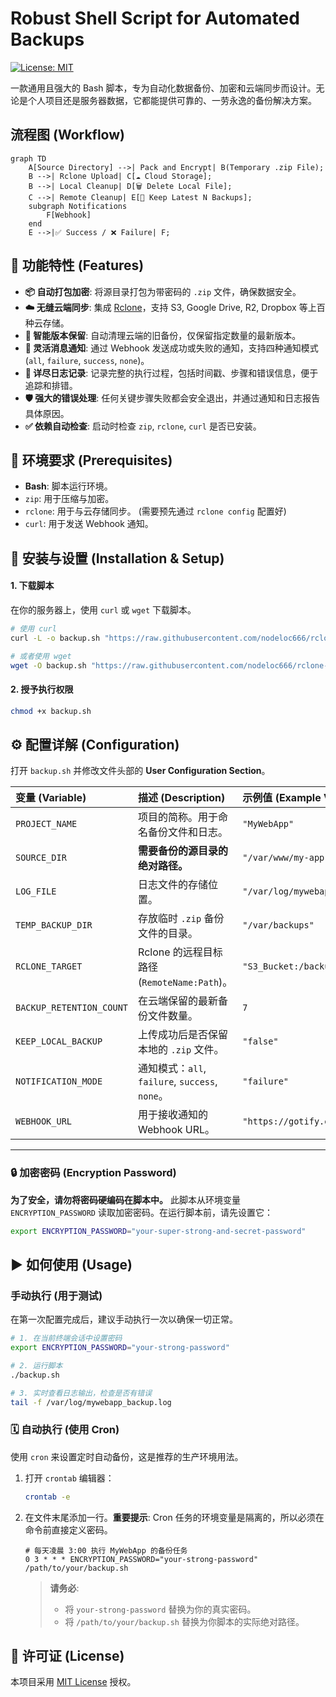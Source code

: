 # Robust Shell Script for Automated Backups

[![License: MIT](https://img.shields.io/badge/License-MIT-yellow.svg)](https://opensource.org/licenses/MIT)

一款通用且强大的 Bash 脚本，专为自动化数据备份、加密和云端同步而设计。无论是个人项目还是服务器数据，它都能提供可靠的、一劳永逸的备份解决方案。

## 流程图 (Workflow)

```mermaid
graph TD
    A[Source Directory] -->| Pack and Encrypt| B(Temporary .zip File);
    B -->| Rclone Upload| C[☁️ Cloud Storage];
    B -->| Local Cleanup| D[🗑️ Delete Local File];
    C -->| Remote Cleanup| E[🔄 Keep Latest N Backups];
    subgraph Notifications
        F[Webhook]
    end
    E -->|✅ Success / ❌ Failure| F;
```

## 🌟 功能特性 (Features)

-   **📦 自动打包加密**: 将源目录打包为带密码的 `.zip` 文件，确保数据安全。
-   **☁️ 无缝云端同步**: 集成 [Rclone](https://rclone.org/)，支持 S3, Google Drive, R2, Dropbox 等上百种云存储。
-   **🔄 智能版本保留**: 自动清理云端的旧备份，仅保留指定数量的最新版本。
-   **🔔 灵活消息通知**: 通过 Webhook 发送成功或失败的通知，支持四种通知模式 (`all`, `failure`, `success`, `none`)。
-   **📝 详尽日志记录**: 记录完整的执行过程，包括时间戳、步骤和错误信息，便于追踪和排错。
-   **🛡️ 强大的错误处理**: 任何关键步骤失败都会安全退出，并通过通知和日志报告具体原因。
-   **✅ 依赖自动检查**: 启动时检查 `zip`, `rclone`, `curl` 是否已安装。

## 🔧 环境要求 (Prerequisites)

-   **Bash**: 脚本运行环境。
-   `zip`: 用于压缩与加密。
-   `rclone`: 用于与云存储同步。 (需要预先通过 `rclone config` 配置好)
-   `curl`: 用于发送 Webhook 通知。

## 🚀 安装与设置 (Installation & Setup)

#### 1. 下载脚本

在你的服务器上，使用 `curl` 或 `wget` 下载脚本。

```bash
# 使用 curl
curl -L -o backup.sh "https://raw.githubusercontent.com/nodeloc666/rclone-backup-script/main/backup.sh"
```
```bash
# 或者使用 wget
wget -O backup.sh "https://raw.githubusercontent.com/nodeloc666/rclone-backup-script/main/backup.sh"
```

#### 2. 授予执行权限

```bash
chmod +x backup.sh
```

## ⚙️ 配置详解 (Configuration)

打开 `backup.sh` 并修改文件头部的 **User Configuration Section**。

| 变量 (Variable) | 描述 (Description) | 示例值 (Example Value) |
| :--- | :--- | :--- |
| `PROJECT_NAME` | 项目的简称。用于命名备份文件和日志。| `"MyWebApp"` |
| `SOURCE_DIR` | **需要备份的源目录的绝对路径。** | `"/var/www/my-app"` |
| `LOG_FILE` | 日志文件的存储位置。| `"/var/log/mywebapp_backup.log"` |
| `TEMP_BACKUP_DIR` | 存放临时 `.zip` 备份文件的目录。| `"/var/backups"` |
| `RCLONE_TARGET` | Rclone 的远程目标路径 (`RemoteName:Path`)。| `"S3_Bucket:/backups/my-app"` |
| `BACKUP_RETENTION_COUNT`| 在云端保留的最新备份文件数量。| `7` |
| `KEEP_LOCAL_BACKUP` | 上传成功后是否保留本地的 `.zip` 文件。| `"false"` |
| `NOTIFICATION_MODE` | 通知模式：`all`, `failure`, `success`, `none`。| `"failure"` |
| `WEBHOOK_URL` | 用于接收通知的 Webhook URL。| `"https://gotify.example.com/message/..."` |

---

### 🔒 加密密码 (Encryption Password)

**为了安全，请勿将密码硬编码在脚本中。**
此脚本从环境变量 `ENCRYPTION_PASSWORD` 读取加密密码。在运行脚本前，请先设置它：

```bash
export ENCRYPTION_PASSWORD="your-super-strong-and-secret-password"
```

## ▶️ 如何使用 (Usage)

### 手动执行 (用于测试)

在第一次配置完成后，建议手动执行一次以确保一切正常。

```bash
# 1. 在当前终端会话中设置密码
export ENCRYPTION_PASSWORD="your-strong-password"

# 2. 运行脚本
./backup.sh

# 3. 实时查看日志输出，检查是否有错误
tail -f /var/log/mywebapp_backup.log
```

### 🗓️ 自动执行 (使用 Cron)

使用 `cron` 来设置定时自动备份，这是推荐的生产环境用法。

1.  打开 `crontab` 编辑器：
    ```bash
    crontab -e
    ```

2.  在文件末尾添加一行。**重要提示**: Cron 任务的环境变量是隔离的，所以必须在命令前直接定义密码。

    ```crontab
    # 每天凌晨 3:00 执行 MyWebApp 的备份任务
    0 3 * * * ENCRYPTION_PASSWORD="your-strong-password" /path/to/your/backup.sh
    ```
    > **请务必**:
    > - 将 `your-strong-password` 替换为你的真实密码。
    > - 将 `/path/to/your/backup.sh` 替换为你脚本的实际绝对路径。

## 📄 许可证 (License)

本项目采用 [MIT License](./LICENSE) 授权。
